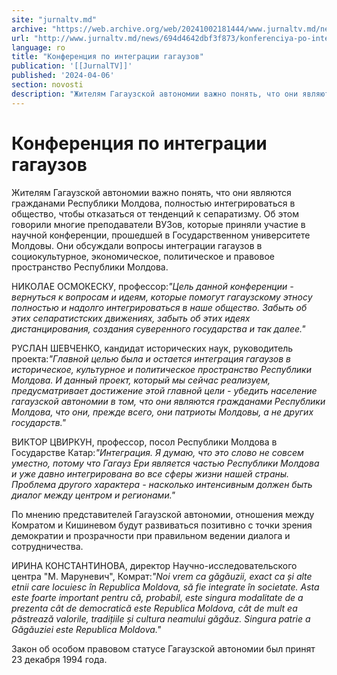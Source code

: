 ```yaml
---
site: "jurnaltv.md"
archive: "https://web.archive.org/web/20241002181444/www.jurnaltv.md/news/694d4642dbf3f873/konferenciya-po-inte-"
url: "http://www.jurnaltv.md/news/694d4642dbf3f873/konferenciya-po-inte-"
language: ro
title: "Конференция по интеграции гагаузов"
publication: '[[JurnalTV]]'
published: '2024-04-06'
section: novosti
description: "Жителям Гагаузской автономии важно понять, что они являются гражданами Республики Молдова, полностью интегрироваться в общество, чтобы отказаться от тенденций к сепаратизму. Об этом говорили многие преподаватели ВУЗов, которые приняли участие в научной конференции, прошедшей в Государственном университете Молдовы. Они обсуждали вопросы интеграции гагаузов в социокультурное, экономическое, политическое и правовое пространство Республики Молдова."
---
```


# Конференция по интеграции гагаузов

Жителям Гагаузской автономии важно понять, что они являются гражданами Республики Молдова, полностью интегрироваться в общество, чтобы отказаться от тенденций к сепаратизму. Об этом говорили многие преподаватели ВУЗов, которые приняли участие в научной конференции, прошедшей в Государственном университете Молдовы. Они обсуждали вопросы интеграции гагаузов в социокультурное, экономическое, политическое и правовое пространство Республики Молдова.

НИКОЛАЕ ОСМОКЕСКУ, профессор:*"Цель данной конференции - вернуться к вопросам и идеям, которые помогут гагаузскому этносу полностью и надолго интегрироваться в наше общество. Забыть об этих сепаратистских движениях, забыть об этих идеях дистанцирования, создания суверенного государства и так далее."*

РУСЛАН ШЕВЧЕНКО, кандидат исторических наук, руководитель проекта:*"Главной целью была и остается интеграция гагаузов в историческое, культурное и политическое пространство Республики Молдова. И данный проект, который мы сейчас реализуем, предусматривает достижение этой главной цели - убедить население гагаузской автономии в том, что они являются гражданами Республики Молдова, что они, прежде всего, они патриоты Молдовы, а не других государств."*

ВИКТОР ЦВИРКУН, профессор, посол Республики Молдова в Государстве Катар:*"Интеграция. Я думаю, что это слово не совсем уместно, потому что Гагауз Ери является частью Республики Молдова и уже давно интегрирована во все сферы жизни нашей страны. Проблема другого характера - насколько интенсивным должен быть диалог между центром и регионами."*

По мнению представителей Гагаузской автономии, отношения между Комратом и Кишиневом будут развиваться позитивно с точки зрения демократии и прозрачности при правильном ведении диалога и сотрудничества.

ИРИНА КОНСТАНТИНОВА, директор Научно-исследовательского центра "М. Маруневич", Комрат:*"Noi vrem ca găgăuzii, exact ca și alte etnii care locuiesc în Republica Moldova, să fie integrate în societate. Asta este foarte important pentru că, probabil, este singura modalitate de a prezenta cât de democratică este Republica Moldova, cât de mult ea păstrează valorile, tradițiile și cultura neamului găgăuz. Singura patrie a Găgăuziei este Republica Moldova."*

Закон об особом правовом статусе Гагаузской автономии был принят 23 декабря 1994 года.
